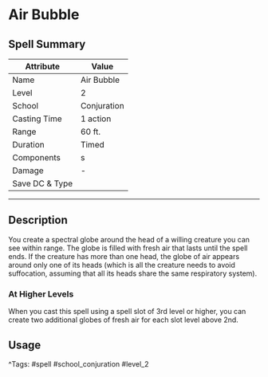 # Air Bubble

## Spell Summary

| Attribute        | Value                  |
|------------------|------------------------|
| Name             | Air Bubble                 |
| Level            | 2                |
| School           | Conjuration          |
| Casting Time     | 1 action              |
| Range            | 60 ft.            |
| Duration         | Timed             |
| Components       | s             |
| Damage           | -               |
| Save DC & Type   |              |

---

## Description

You create a spectral globe around the head of a willing creature you can see within range. The globe is filled with fresh air that lasts until the spell ends. If the creature has more than one head, the globe of air appears around only one of its heads (which is all the creature needs to avoid suffocation, assuming that all its heads share the same respiratory system).

### At Higher Levels
When you cast this spell using a spell slot of 3rd level or higher, you can create two additional globes of fresh air for each slot level above 2nd.

## Usage


^Tags: #spell #school_conjuration #level_2